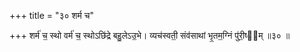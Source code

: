 +++
title = "३० शर्म च"

+++
शर्म॑ च॒ स्थो वर्म॑ च॒ स्थोऽछि॑द्रे बहु॒लेऽउ॒भे। व्यच॑स्वती॒ संव॑साथां भृ॒तम॒ग्निं पु॑री॒ष्य᳖म् ॥३० ॥